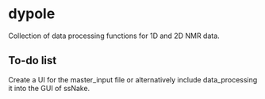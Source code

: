 # dypole
 Collection of data processing functions for 1D and 2D NMR data.

## To-do list
Create a UI for the master_input file or alternatively include data_processing it into the GUI of ssNake.

